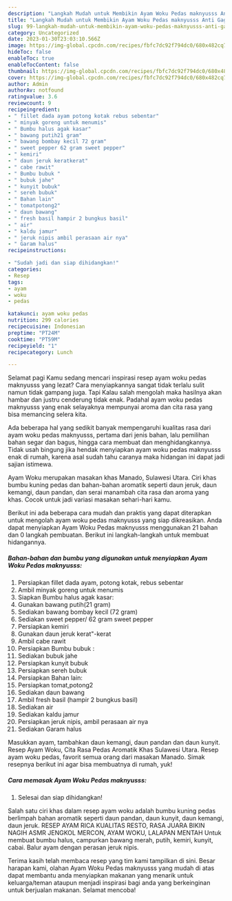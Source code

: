 ```yaml
---
description: "Langkah Mudah untuk Membikin Ayam Woku Pedas maknyusss Anti Gagal"
title: "Langkah Mudah untuk Membikin Ayam Woku Pedas maknyusss Anti Gagal"
slug: 99-langkah-mudah-untuk-membikin-ayam-woku-pedas-maknyusss-anti-gagal
category: Uncategorized
date: 2023-01-30T23:03:10.566Z
image: https://img-global.cpcdn.com/recipes/fbfc7dc92f794dc0/680x482cq70/ayam-woku-pedas-maknyusss-foto-resep-utama.jpg
hideToc: false
enableToc: true
enableTocContent: false
thumbnail: https://img-global.cpcdn.com/recipes/fbfc7dc92f794dc0/680x482cq70/ayam-woku-pedas-maknyusss-foto-resep-utama.jpg
cover: https://img-global.cpcdn.com/recipes/fbfc7dc92f794dc0/680x482cq70/ayam-woku-pedas-maknyusss-foto-resep-utama.jpg
author: Admin
authorAv: notfound
ratingvalue: 3.6
reviewcount: 9
recipeingredient:
- " fillet dada ayam potong kotak rebus sebentar"
- " minyak goreng untuk menumis"
- " Bumbu halus agak kasar"
- " bawang putih21 gram"
- " bawang bombay kecil 72 gram"
- " sweet pepper 62 gram sweet pepper"
- " kemiri"
- " daun jeruk keratkerat"
- " cabe rawit"
- " Bumbu bubuk "
- " bubuk jahe"
- " kunyit bubuk"
- " sereh bubuk"
- " Bahan lain"
- " tomatpotong2"
- " daun bawang"
- " fresh basil hampir 2 bungkus basil"
- " air"
- " kaldu jamur"
- " jeruk nipis ambil perasaan air nya"
- " Garam halus"
recipeinstructions:

- "Sudah jadi dan siap dihidangkan!"
categories:
- Resep
tags:
- ayam
- woku
- pedas

katakunci: ayam woku pedas 
nutrition: 299 calories
recipecuisine: Indonesian
preptime: "PT24M"
cooktime: "PT59M"
recipeyield: "1"
recipecategory: Lunch

---
```



Selamat pagi Kamu sedang mencari inspirasi resep ayam woku pedas maknyusss yang lezat? Cara menyiapkannya sangat tidak terlalu sulit namun tidak gampang juga. Tapi Kalau salah mengolah maka hasilnya akan hambar dan justru cenderung tidak enak. Padahal ayam woku pedas maknyusss yang enak selayaknya mempunyai aroma dan cita rasa yang bisa memancing selera kita.


Ada beberapa hal yang sedikit banyak mempengaruhi kualitas rasa dari ayam woku pedas maknyusss, pertama dari jenis bahan, lalu pemilihan bahan segar dan bagus, hingga cara membuat dan menghidangkannya. Tidak usah bingung jika hendak menyiapkan ayam woku pedas maknyusss enak di rumah, karena asal sudah tahu caranya maka hidangan ini dapat jadi sajian istimewa.

Ayam Woku merupakan masakan khas Manado, Sulawesi Utara. Ciri khas bumbu kuning pedas dan bahan-bahan aromatik seperti daun jeruk, daun kemangi, daun pandan, dan serai manambah cita rasa dan aroma yang khas. Cocok untuk jadi variasi masakan sehari-hari kamu.


Berikut ini ada beberapa cara mudah dan praktis yang dapat diterapkan untuk mengolah ayam woku pedas maknyusss yang siap dikreasikan. Anda dapat menyiapkan Ayam Woku Pedas maknyusss menggunakan 21 bahan dan 0 langkah pembuatan. Berikut ini langkah-langkah untuk membuat hidangannya.

<!--inarticleads1-->

##### Bahan-bahan dan bumbu yang digunakan untuk menyiapkan Ayam Woku Pedas maknyusss:

1. Persiapkan  fillet dada ayam, potong kotak, rebus sebentar
1. Ambil  minyak goreng untuk menumis
1. Siapkan  Bumbu halus agak kasar:
1. Gunakan  bawang putih(21 gram)
1. Sediakan  bawang bombay kecil (72 gram)
1. Sediakan  sweet pepper/ 62 gram sweet pepper
1. Persiapkan  kemiri
1. Gunakan  daun jeruk kerat&#34;-kerat
1. Ambil  cabe rawit
1. Persiapkan  Bumbu bubuk :
1. Sediakan  bubuk jahe
1. Persiapkan  kunyit bubuk
1. Persiapkan  sereh bubuk
1. Persiapkan  Bahan lain:
1. Persiapkan  tomat,potong2
1. Sediakan  daun bawang
1. Ambil  fresh basil (hampir 2 bungkus basil)
1. Sediakan  air
1. Sediakan  kaldu jamur
1. Persiapkan  jeruk nipis, ambil perasaan air nya
1. Sediakan  Garam halus


Masukkan ayam, tambahkan daun kemangi, daun pandan dan daun kunyit. Resep Ayam Woku, Cita Rasa Pedas Aromatik Khas Sulawesi Utara. Resep ayam woku pedas, favorit semua orang dari masakan Manado. Simak resepnya berikut ini agar bisa membuatnya di rumah, yuk! 

<!--inarticleads2-->

##### Cara memasak Ayam Woku Pedas maknyusss:


1. Selesai dan siap dihidangkan!

Salah satu ciri khas dalam resep ayam woku adalah bumbu kuning pedas berlimpah bahan aromatik seperti daun pandan, daun kunyit, daun kemangi, daun jeruk. RESEP AYAM RICA KUALITAS RESTO, RASA JUARA BIKIN NAGIH ASMR JENGKOL MERCON, AYAM WOKU, LALAPAN MENTAH Untuk membuat bumbu halus, campurkan bawang merah, putih, kemiri, kunyit, cabai. Balur ayam dengan perasan jeruk nipis. 

Terima kasih telah membaca resep yang tim kami tampilkan di sini. Besar harapan kami, olahan Ayam Woku Pedas maknyusss yang mudah di atas dapat membantu anda menyiapkan makanan yang menarik untuk keluarga/teman ataupun menjadi inspirasi bagi anda yang berkeinginan untuk berjualan makanan. Selamat mencoba!
